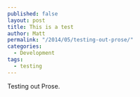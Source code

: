 ```yaml
---
published: false
layout: post
title: This is a test
author: Matt
permalink: "/2014/05/testing-out-prose/"
categories: 
  - Development
tags: 
  - testing
---
```


Testing out Prose.